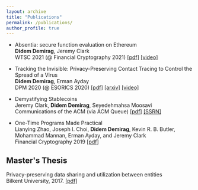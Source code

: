```yaml
---
layout: archive
title: "Publications"
permalink: /publications/
author_profile: true
---
```



* Absentia: secure function evaluation on Ethereum <br/> 
**Didem Demirag**, Jeremy Clark <br/> 
WTSC 2021 (@ Financial Cryptography 2021) [[pdf]](https://fc21.ifca.ai/wtsc/WTSC21paper4.pdf) [[video]](https://www.youtube.com/watch?v=cOOQ8HhfxqU)

* Tracking the Invisible: Privacy-Preserving Contact Tracing to Control the Spread of a Virus <br/> 
**Didem Demirag**, Erman Ayday <br/> 
DPM 2020 (@ ESORICS 2020) [[pdf]](https://link.springer.com/content/pdf/10.1007%2F978-3-030-66172-4_15.pdf) [[arxiv]](https://arxiv.org/pdf/2003.13073v2.pdf)
[[video]](https://www.youtube.com/watch?v=QMt7iXQKJO0)

* Demystifying Stablecoins <br/> 
Jeremy Clark, **Didem Demirag**, Seyedehmahsa Moosavi 
Communications of the ACM (via ACM Queue) [[pdf]](https://cacm.acm.org/magazines/2020/7/245698-demystifying-stablecoins/fulltext) [[SSRN]](https://papers.ssrn.com/sol3/papers.cfm?abstract_id=3466371)

* One-Time Programs Made Practical <br/> 
Lianying Zhao, Joseph I. Choi, **Didem Demirag**, Kevin R. B. Butler, Mohammad Mannan, Erman Ayday, and Jeremy Clark <br/> 
Financial Cryptography 2019 [[pdf]](https://users.encs.concordia.ca/~clark/papers/2019_fc.pdf)

## Master's Thesis
Privacy-preserving data sharing and utilization between entities<br/> 
Bilkent University, 2017. [[pdf]](http://repository.bilkent.edu.tr/bitstream/handle/11693/33532/Didem%20Demirag%20MSc%20Thesis.pdf?sequence=1)